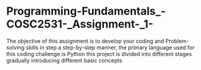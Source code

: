 # Programming-Fundamentals_-COSC2531-_Assignment-_1-
The objective of this assignment is to develop your coding and Problem-solving skills in step a step-by-step manner, the primary language used for this coding challenge is Python this project is divided into different stages gradually introducing different basic concepts

